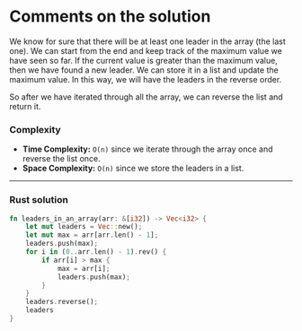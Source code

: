 # Comments on the solution

We know for sure that there will be at least one leader in the array (the last one). We can start from the end and keep track of the maximum value we have seen so far. If the current value is greater than the maximum value, then we have found a new leader. We can store it in a list and update the maximum value. In this way, we will have the leaders in the reverse order.

So after we have iterated through all the array, we can reverse the list and return it.

### Complexity

- **Time Complexity:** `O(n)` since we iterate through the array once and reverse the list once.
- **Space Complexity:** `O(n)` since we store the leaders in a list.

---

### Rust solution

```rust
fn leaders_in_an_array(arr: &[i32]) -> Vec<i32> {
    let mut leaders = Vec::new();
    let mut max = arr[arr.len() - 1];
    leaders.push(max);
    for i in (0..arr.len() - 1).rev() {
        if arr[i] > max {
            max = arr[i];
            leaders.push(max);
        }
    }
    leaders.reverse();
    leaders
}
```
